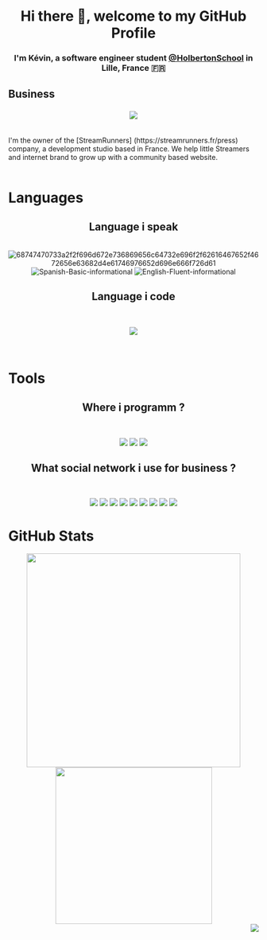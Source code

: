 # **<div align="center">Hi there 👋, welcome to my GitHub Profile</div>**  
### <div align="center">I'm Kévin, a software engineer student [@HolbertonSchool](https://github.com/holbertonschool) in Lille, France 🇫🇷</div> 

## Business

### <div align="center"><img src="https://streamrunners.fr/public/logotype_dark.svg" /></div>

<br>
I'm the owner of the [StreamRunners] (https://streamrunners.fr/press) company, a development studio based in France.  
We help little Streamers and internet brand to grow up with a community based website. 
<br>
<br>

# Languages

<div align ="center">

## Language i speak

<br>

<img src="https://i.ibb.co/z76qbkL/68747470733a2f2f696d672e736869656c64732e696f2f62616467652f4672656e63682d4e61746976652d696e666f726d61.png" alt="68747470733a2f2f696d672e736869656c64732e696f2f62616467652f4672656e63682d4e61746976652d696e666f726d61" border="0">
<img src="https://i.ibb.co/54mCyhw/Spanish-Basic-informational.png" alt="Spanish-Basic-informational" border="0">
<img src="https://i.ibb.co/rcV6Fw7/English-Fluent-informational.png" alt="English-Fluent-informational" border="0">

## Language i code

<br>

![](https://img.shields.io/badge/Language-C-informational?style=flat&logo=C&logoColor=fff&labelColor=000&color=blueviolet)

</div>
<br>

# Tools


<div align ="center">

## Where i programm ?

<br>

![](https://img.shields.io/badge/Coding-VScode-informational?style=flat&logo=visualstudio&logoColor=fff&labelColor=000&color=blueviolet)
![](https://img.shields.io/badge/Coding-MySQL-informational?style=flat&logo=mysql&logoColor=fff&labelColor=000&color=blueviolet)
![](https://img.shields.io/badge/Coding-Sublime Text-informational?style=flat&logo=sublimetext&logoColor=fff&labelColor=000&color=blueviolet)

## What social network i use for business ?

<br>

![](https://img.shields.io/badge/Social-Discord-informational?style=flat&logo=discord&logoColor=fff&labelColor=000&color=blueviolet)
![](https://img.shields.io/badge/Social-TikTok-informational?style=flat&logo=tiktok&logoColor=fff&labelColor=000&color=blueviolet)
![](https://img.shields.io/badge/Social-Twitter-informational?style=flat&logo=twitter&logoColor=fff&labelColor=000&color=blueviolet)
![](https://img.shields.io/badge/Social-Instagram-informational?style=flat&logo=instagram&logoColor=fff&labelColor=000&color=blueviolet)
![](https://img.shields.io/badge/Social-Facebook-informational?style=flat&logo=facebook&logoColor=fff&labelColor=000&color=blueviolet)
![](https://img.shields.io/badge/Social-Snapchat-informational?style=flat&logo=snapchat&logoColor=fff&labelColor=000&color=blueviolet)
![](https://img.shields.io/badge/Social-Youtube-informational?style=flat&logo=youtube&logoColor=fff&labelColor=000&color=blueviolet)
![](https://img.shields.io/badge/Social-Twitch-informational?style=flat&logo=twitch&logoColor=fff&labelColor=000&color=blueviolet)
![](https://img.shields.io/badge/Social-LinkedIn-informational?style=flat&logo=linkedin&logoColor=fff&labelColor=000&color=blueviolet)

</div>

# GitHub Stats

<div align="center">

<img width="430" src="https://github-readme-stats.vercel.app/api?username=mromnes&theme=midnight-purple&show_icons=true&hide=stars,prs" />

<img width="315" src="https://github-readme-stats.vercel.app/api/top-langs/?username=mromnes&langs_count=8&theme=midnight-purple&show_icons=true&hide=stars" />

<div />
  
<div align="right">
  <img src="https://komarev.com/ghpvc/?username=mromnes&&style=flat-square&color=blueviolet" align="right" />
</div>
